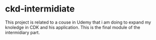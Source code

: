 # ckd-intermidiate
This project is related to a couse in Udemy that i am doing to expand my knoledge in CDK and his application. This is the final module of the intermidiary part.
